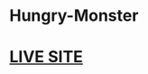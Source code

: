 # Hungry-Monster
<a href="https://riad101.github.io/Hungry-Monster/index.html?#allData"><h1>LIVE SITE</h1></a>
